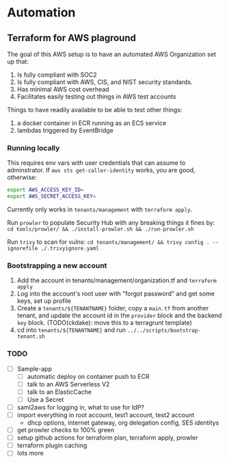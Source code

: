 # Automation

## Terraform for AWS plaground

The goal of this AWS setup is to have an automated AWS Organization set up that:

1. Is fully compliant with SOC2
1. Is fully compliant with AWS, CIS, and NIST security standards.
1. Has minimal AWS cost overhead
1. Facilitates easily testing out things in AWS test accounts

Things to have readily available to be able to test other things:

1. a docker container in ECR running as an ECS service
1. lambdas triggered by EventBridge

### Running locally

This requires env vars with user credentials that can assume to adminstrator.
If `aws sts get-caller-identity` works, you are good, otherwise:

```bash
export AWS_ACCESS_KEY_ID=
export AWS_SECRET_ACCESS_KEY=
```

Currently only works in `tenants/management` with `terraform apply`.

Run `prowler` to populate Security Hub with any breaking things it fines by:
`cd tools/prowler/ && ./install-prowler.sh && ./run-prowler.sh`

Run `trivy` to scan for vulns:
`cd tenants/management/ && trivy config . --ignorefile ./.trivyignore.yaml`

### Bootstrapping a new account

1. Add the account in tenants/management/organization.tf and `terraform apply`
1. Log into the account's root user with "forgot password" and get some keys, set up profile
1. Create a  `tenants/${TENANTNAME}` folder, copy a `main.tf` from another tenant,
   and update the account id in the `provider` block and the backend `key` block.
   (TODO(ckdake): move this to a terragrunt template)
1. cd into `tenants/${TENANTNAME}` and run `../../scripts/bootstrap-tenant.sh`

### TODO

- [ ] Sample-app
  - [ ] automatic deploy on container push to ECR
  - [ ] talk to an AWS Serverless V2
  - [ ] talk to an ElasticCache
  - [ ] Use a Secret
- [ ] saml2aws for logging in, what to use for IdP?
- [ ] import everything in root account, test1 account, test2 account
  - dhcp options, internet gateway, org delegation config, SES identitys
- [ ] get prowler checks to 100% green
- [ ] setup github actions for terraform plan, terraform apply, prowler
- [ ] terraform plugin caching
- [ ] lots more

